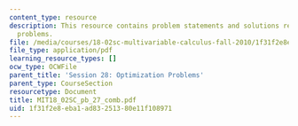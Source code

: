 ```yaml
---
content_type: resource
description: This resource contains problem statements and solutions related to optimization
  problems.
file: /media/courses/18-02sc-multivariable-calculus-fall-2010/1f31f2e8eba1ad83251380e11f108971_MIT18_02SC_pb_27_comb.pdf
file_type: application/pdf
learning_resource_types: []
ocw_type: OCWFile
parent_title: 'Session 28: Optimization Problems'
parent_type: CourseSection
resourcetype: Document
title: MIT18_02SC_pb_27_comb.pdf
uid: 1f31f2e8-eba1-ad83-2513-80e11f108971
---
```

